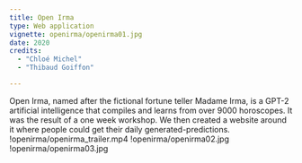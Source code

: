 ```yaml
---
title: Open Irma
type: Web application
vignette: openirma/openirma01.jpg
date: 2020
credits:
  - "Chloé Michel"
  - "Thibaud Goiffon"

---
```

Open Irma, named after the fictional fortune teller Madame Irma, is a GPT-2 artificial intelligence that compiles and learns from over 9000 horoscopes. It was the result of a one week workshop. We then created a website around it where people could get their daily generated-predictions.
!openirma/openirma_trailer.mp4
!openirma/openirma02.jpg
!openirma/openirma03.jpg
